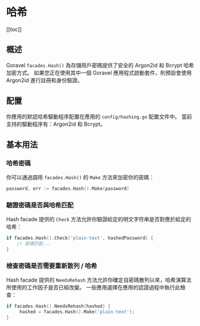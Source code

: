 # 哈希

[[toc]]

## 概述

Goravel `facades.Hash()` 為存儲用戶密碼提供了安全的 Argon2id 和 Bcrypt 哈希加密方式。 如果您正在使用其中一個 Goravel 應用程式啟動套件，則預設會使用 Argon2id 進行註冊和身份驗證。

## 配置

你應用的默認哈希驅動程序配置在應用的 `config/hashing.go` 配置文件中。 當前支持的驅動程序有：Argon2id 和 Bcrypt。

## 基本用法

### 哈希密碼

你可以通過調用 `facades.Hash()` 的 `Make` 方法來加密你的密碼：

```go
password, err := facades.Hash().Make(password)
```

### 驗證密碼是否與哈希匹配

Hash facade 提供的 `Check` 方法允許你驗證給定的明文字符串是否對應於給定的哈希：

```go
if facades.Hash().Check('plain-text', hashedPassword) {
    // 密碼匹配...
}
```

### 檢查密碼是否需要重新散列 / 哈希

Hash facade 提供的 `NeedsRehash` 方法允許你確定自密碼散列以來，哈希演算法所使用的工作因子是否已經改變。 一些應用選擇在應用的認證過程中執行此檢查：

```go
if facades.Hash().NeedsRehash(hashed) {
     hashed = facades.Hash().Make('plain-text');
}
```
